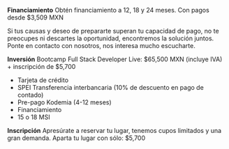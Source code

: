 
__Financiamiento__
Obtén financiamiento a 12, 18 y 24 meses. Con pagos desde $3,509 MXN

Si tus causas y deseo de prepararte superan tu capacidad de pago, no te preocupes ni descartes la oportunidad, encontremos la solución juntos. Ponte en contacto con nosotros, nos interesa mucho escucharte.

__Inversión__
Bootcamp Full Stack Developer Live: $65,500 MXN (incluye IVA) + inscripción de $5,700

- Tarjeta de crédito
- SPEI Transferencia interbancaria (10% de descuento en pago de contado)
- Pre-pago Kodemia (4-12 meses)
- Financiamiento
- 15 o 18 MSI

__Inscripción__
Apresúrate a reservar tu lugar, tenemos cupos limitados y una gran demanda. 
Aparta tu lugar con sólo: $5,700
